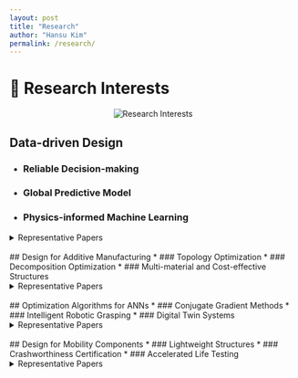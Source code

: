 ```yaml
---
layout: post
title: "Research"
author: "Hansu Kim"
permalink: /research/
---
```


# 🌟 Research Interests   
<div style="display: flex; justify-content: center;">
  <img src="https://github.com/user-attachments/assets/c49de88d-770c-4b1a-87a6-fc9facb184af" 
       alt="Research Interests" 
       style="max-width: 100%; height: auto; width: auto; max-height: 50vh; object-fit: contain;">
</div>   
   
## Data-driven Design   
* ### Reliable Decision-making   
* ### Global Predictive Model   
* ### Physics-informed Machine Learning   
   
<details>
   <summary> Representative Papers</summary>
   <ul>
      <li>
         Kim H, Lee TH* (2022) Design-target-based optimization using input variable selection and penalty-Lagrange multiplier for high-dimensional design problems. <em>Structural and Multidisciplinary Optimization</em> 65:258. <a href="https://doi.org/10.1007/s00158-022-03356-0" target="_blank">[Link]</a>
      </li>
      <li>
         Kim H, Lee TH* (2021) A robust elastic net via bootstrap method under sampling uncertainty for significance analysis of high-dimensional design problems. <em>Knowledge-Based Systems</em> 225:107117. <a href="https://doi.org/10.1016/j.knosys.2021.107117" target="_blank">[Link]</a>   
      </li>
      <li>
         Kim H, Lee TH,* Kwon T (2021) Normalized neighborhood component feature selection and feasible-improved weight allocation for input variable selection. <em>Knowledge-Based Systems</em> 218:106855. <a href="https://doi.org/10.1016/j.knosys.2021.106855" target="_blank">[Link]</a>   
      </li>
   </ul>
</details>   
   
<br/>   
## Design for Additive Manufacturing   
* ### Topology Optimization   
* ### Decomposition Optimization
* ### Multi-material and Cost-effective Structures   
   
<details>
   <summary> Representative Papers</summary>
   <ul>
      <li>
         Kim H, Kim IY* (2024) 3D decomposition optimization of topology-optimized structures considering a build volume constraint for additive manufacturing. <em>Computer Methods in Applied Mechanics and Engineering</em> 432:117357. <a href="https://doi.org/10.1016/j.cma.2024.117357" target="_blank">[Link]</a>
      </li>
      <li>
         Kim H, Crispo L, Patel A, Galley N, Yeon SM, Son Y, Kim IY* (2024) Design of a metal additive manufactured aircraft seat leg using topology optimization and part decomposition. <em>Rapid Prototyping Journal</em> 30(5):947–969. <a href="https://doi.org/10.1108/RPJ-11-2023-0400" target="_blank">[Link]</a>
      </li>
   </ul>
</details>   
   
<br/>   
## Optimization Algorithms for ANNs   
* ### Conjugate Gradient Methods   
* ### Intelligent Robotic Grasping   
* ### Digital Twin Systems   
   
<details>
   <summary> Representative Papers</summary>
   <ul>
      <li>
         Kim H, Wang C, Byun H, Hu W,* Kim S, Jiao Q, Lee TH* (2023) Variable three-term conjugate gradient method for training artificial neural networks. <em>Neural Networks</em> 159:125–136. <a href="https://doi.org/10.1016/j.neunet.2022.12.001" target="_blank">[Link]</a>   
      </li>
   </ul>
</details>   
   
<br/>   
## Design for Mobility Components   
* ### Lightweight Structures   
* ### Crashworthiness Certification   
* ### Accelerated Life Testing
      
<details>
   <summary> Representative Papers</summary>
   <ul>
      <li>
         Kim H, Crispo L, Patel A, Galley N, Yeon SM, Son Y, Kim IY* (2024) Design of a metal additive manufactured aircraft seat leg using topology optimization and part decomposition. <em>Rapid Prototyping Journal</em> 30(5):947–969. <a href="https://doi.org/10.1108/RPJ-11-2023-0400" target="_blank">[Link]</a>
      </li>
      <li>
         Ha DH, Kim H,* Lee TH* (2022) Scenario-based multidisciplinary optimization for a new accelerated life testing of electric traction motor and inverter system. <em>Structural and Multidisciplinary Optimization</em> 65:353. <a href="https://doi.org/10.1007/s00158-022-03374-y" target="_blank">[Link]</a>
      </li>
   </ul>
</details>   
